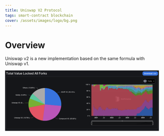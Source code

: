 ```yaml
---
title: Uniswap V2 Protocol
tags: smart-contract blockchain
cover: /assets/images/logo/bg.png
---
```


# Overview

Uniswap v2 is a new implementation based on the same formula with Uniswap v1.

![Total value locked all forks from 2020 to 2024](/assets/images/uniswap/forked.png)
